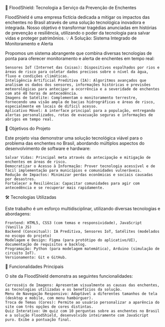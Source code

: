 🌊 FloodShield: Tecnologia a Serviço da Prevenção de Enchentes

FloodShield é uma empresa fictícia dedicada a mitigar os impactos das enchentes no Brasil através de uma solução tecnológica inovadora e integrada. Nosso objetivo é transformar tragédias anunciadas em histórias de prevenção e resiliência, utilizando o poder da tecnologia para salvar vidas e proteger patrimônios.
💡 A Solução: Sistema Integrado de Monitoramento e Alerta

Propomos um sistema abrangente que combina diversas tecnologias de ponta para oferecer monitoramento e alerta de enchentes em tempo real:

    Sensores IoT (Internet das Coisas): Dispositivos espalhados por rios e áreas de risco para coletar dados precisos sobre o nível da água, fluxo e condições climáticas.
    Inteligência Artificial Preditiva (IA): Algoritmos avançados que analisam os dados dos sensores, informações históricas e previsões meteorológicas para antecipar a ocorrência e a severidade de enchentes com até 48 horas de antecedência.
    Imagens de Satélite: Complementam o monitoramento terrestre, fornecendo uma visão ampla de bacias hidrográficas e áreas de risco, especialmente em locais de difícil acesso.
    Aplicativo Móvel: A interface principal para a população, entregando alertas personalizados, rotas de evacuação seguras e informações de abrigos em tempo real.

🎯 Objetivos do Projeto

Este projeto visa demonstrar uma solução tecnológica viável para o problema das enchentes no Brasil, abordando múltiplos aspectos do desenvolvimento de software e hardware:

    Salvar Vidas: Principal meta através da antecipação e mitigação de enchentes em áreas de risco.
    Democratizar o Acesso à Informação: Prover tecnologia acessível e de fácil implementação para municípios e comunidades vulneráveis.
    Redução de Impactos: Minimizar perdas econômicas e sociais causadas por desastres.
    Fortalecer a Resiliência: Capacitar comunidades para agir com antecedência e se recuperar mais rapidamente.

🛠️ Tecnologias Utilizadas

Este trabalho é um esforço multidisciplinar, utilizando diversas tecnologias e abordagens:

    Frontend: HTML5, CSS3 (com temas e responsividade), JavaScript (Vanilla JS)
    Backend (Conceitual): IA Preditiva, Sensores IoT, Satélites (modelados no escopo do projeto)
    Modelagem e Design: Figma (para protótipo do aplicativo/UI), documentação de requisitos e backlog.
    Programação: Python (para modelagem matemática), Arduino (simulação de circuito IoT).
    Versionamento: Git e GitHub.

🚀 Funcionalidades Principais

O site da FloodShield demonstra as seguintes funcionalidades:

    Carrosséis de Imagens: Apresentam visualmente as causas das enchentes, as tecnologias utilizadas e os benefícios da solução.
    Menu de Navegação Responsivo: Adaptável a diferentes tamanhos de tela (desktop e mobile, com menu hambúrguer).
    Troca de Temas (Cores): Permite ao usuário personalizar a aparência do site com três opções de cores distintas.
    Quiz Interativo: Um quiz com 10 perguntas sobre as enchentes no Brasil e a solução FloodShield, desenvolvido inteiramente com JavaScript puro. Exibe a pontuação final.
